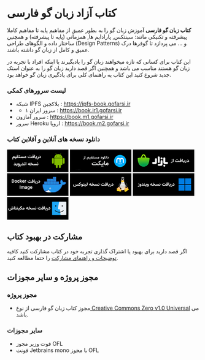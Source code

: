 # کتاب آزاد زبان گو فارسی

**کتاب زبان گو فارسی** آموزش زبان گو را به بطور عمیق از مفاهیم پایه تا مفاهیم کاملا پیشرفته و تکنیکی مانند: سینتکس, پارادایم ها, همزمانی (پایه تا پیشرفته) و همچنین ساختار داده و الگوهای طراحی (Design Patterns) و ... می پردازد تا گوفرها درک عمیق و کامل از زبان گو داشته باشند.

این کتاب برای کسانی که تازه میخواهند زبان گو را یادبگیرند یا اینکه افراد با تجربه در زبان گو هستند مناسب می باشد و همچنین اگر قصد دارید زبان گو را به عنوان استک جدید شروع کنید این کتاب یه راهنمای کلی برای یادگیری زبان گو خواهد بود.

### لیست سرورهای کمکی

- شبکه IPFS بلاکچین : https://ipfs-book.gofarsi.ir
- - سرور ایران ۱ : https://book.ir1.gofarsi.ir
- سرور آمازون : https://book.m1.gofarsi.ir
- سرور Heroku اروپا : https://book.m2.gofarsi.ir


### دانلود نسخه های آنلاین و آفلاین کتاب

[![direct download](static/assets/img/dl/dl.png)](https://github.com/GoFarsi/android-book/releases) [![myket](static/assets/img/dl/myket.png)](https://myket.ir/app/com.gofarsi.book) [![cafebazzar](static/assets/img/dl/bazzar.png)](https://cafebazaar.ir/app/com.gofarsi.book) [![docker](static/assets/img/dl/docker.png)](https://hub.docker.com/r/gofarsi/book) [![linux](static/assets/img/dl/linux.png)](https://github.com/GoFarsi/book/releases) [![windows](static/assets/img/dl/windows.png)](https://github.com/GoFarsi/book/releases) [![mac](static/assets/img/dl/mac.png)](https://github.com/GoFarsi/book/releases)

## مشارکت در بهبود کتاب

اگر قصد دارید برای بهبود یا اشتراک گذاری تجربه خود در کتاب مشارکت کنید کافیه [توضیحات و راهنمای مشارکت](https://github.com/GoFarsi/book/blob/main/COUNTRIBUTING.md) را حتما مطالعه کنید.

## مجوز پروژه و سایر مجوزات
### مجوز پروژه

- مجوز کتاب زبان گو فارسی از نوع[ Creative Commons Zero v1.0 Universal](https://github.com/GoFarsi/book/blob/main/LICENSE) می باشد.

### سایر مجوزات
- فوت وزیر مجوز OFL
- فونت Jetbrains mono با مجوز OFL
